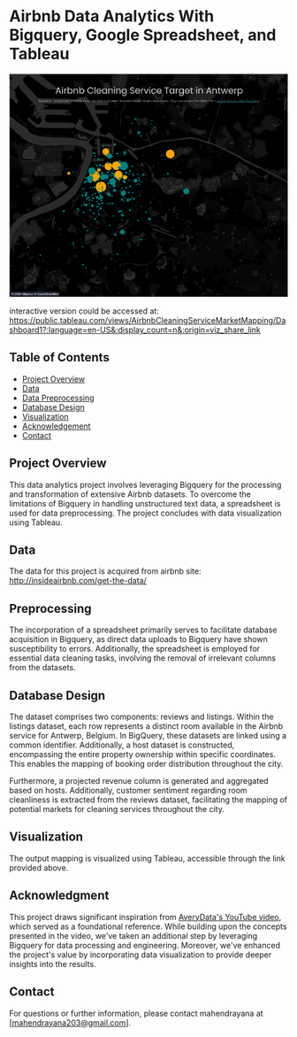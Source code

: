 # Airbnb Data Analytics With Bigquery, Google Spreadsheet, and Tableau


![Tableau Dashboard](Images/Dashboard.png)

interactive version could be accessed at:
https://public.tableau.com/views/AirbnbCleaningServiceMarketMapping/Dashboard1?:language=en-US&:display_count=n&:origin=viz_share_link 

## Table of Contents

- [Project Overview](#project-overview)
- [Data](#data)
- [Data Preprocessing](#data-preprocessing)
- [Database Design](#database-design)
- [Visualization](#visualization)
- [Acknowledgement](#acknowledgement)
- [Contact](#contact)

## Project Overview

This data analytics project involves leveraging Bigquery for the processing and transformation of extensive Airbnb datasets. To overcome the limitations of Bigquery in handling unstructured text data, a spreadsheet is used for data preprocessing. The project concludes with data visualization using Tableau.

## Data

The data for this project is acquired from airbnb site:
http://insideairbnb.com/get-the-data/ 

## Preprocessing
The incorporation of a spreadsheet primarily serves to facilitate database acquisition in Bigquery, as direct data uploads to Bigquery have shown susceptibility to errors. Additionally, the spreadsheet is employed for essential data cleaning tasks, involving the removal of irrelevant columns from the datasets.

## Database Design
The dataset comprises two components: reviews and listings. Within the listings dataset, each row represents a distinct room available in the Airbnb service for Antwerp, Belgium. In BigQuery, these datasets are linked using a common identifier. Additionally, a host dataset is constructed, encompassing the entire property ownership within specific coordinates. This enables the mapping of booking order distribution throughout the city.

Furthermore, a projected revenue column is generated and aggregated based on hosts. Additionally, customer sentiment regarding room cleanliness is extracted from the reviews dataset, facilitating the mapping of potential markets for cleaning services throughout the city.

## Visualization
The output mapping is visualized using Tableau, accessible through the link provided above.

## Acknowledgment
This project draws significant inspiration from [AveryData's YouTube video](https://www.youtube.com/watch?v=CHb-QvGcRjw), which served as a foundational reference. While building upon the concepts presented in the video, we've taken an additional step by leveraging Bigquery for data processing and engineering. Moreover, we've enhanced the project's value by incorporating data visualization to provide deeper insights into the results.


## Contact
For questions or further information, please contact mahendrayana at [mahendrayana203@gmail.com].